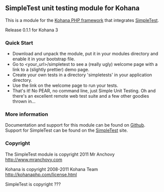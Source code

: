 ## SimpleTest unit testing module for Kohana

This is a module for the [Kohana PHP framework](http://kohanaphp.com/) that
integrates [SimpleTest](http://www.simpletest.org/).

Release 0.1.1 for Kohana 3

### Quick Start

* Download and unpack the module, put it in your modules directory and enable
  it in your bootstrap file.
* Go to <your_url>/simpletest to see a (really ugly) welcome page with a link
  to a (slightly prettier) demo page.
* Create your own tests in a directory 'simpletests' in your application
  directory.
* Use the link on the welcome page to run your tests.
* That's it! No PEAR, no command line, just Simple Unit Testing. Oh and there's
  an excellent remote web test suite and a few other goodies thrown in...

### More information

Documentation and support for this module can be found on
[Github](http://wiki.github.com/MrAnchovy/Kohana_SimpleTest).
Support for SimpleTest can be found on the
[SimpleTest](http://www.simpletest.org) site.

### Copyright

The SimpleTest module is copyright 2011 Mr Anchovy <http://www.mranchovy.com>

Kohana is copyright 2008-2011 Kohana Team <http://kohanaphp.com/license.html>  

SimpleTest is copyright ???
